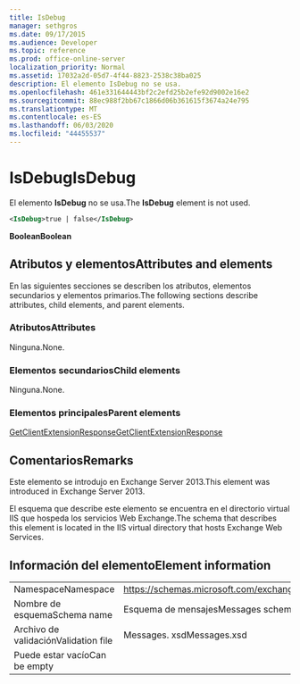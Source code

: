 ```yaml
---
title: IsDebug
manager: sethgros
ms.date: 09/17/2015
ms.audience: Developer
ms.topic: reference
ms.prod: office-online-server
localization_priority: Normal
ms.assetid: 17032a2d-05d7-4f44-8823-2538c38ba025
description: El elemento IsDebug no se usa.
ms.openlocfilehash: 461e331644443bf2c2efd25b2efe92d9002e16e2
ms.sourcegitcommit: 88ec988f2bb67c1866d06b361615f3674a24e795
ms.translationtype: MT
ms.contentlocale: es-ES
ms.lasthandoff: 06/03/2020
ms.locfileid: "44455537"
---
```

# <a name="isdebug"></a><span data-ttu-id="08140-103">IsDebug</span><span class="sxs-lookup"><span data-stu-id="08140-103">IsDebug</span></span>

<span data-ttu-id="08140-104">El elemento **IsDebug** no se usa.</span><span class="sxs-lookup"><span data-stu-id="08140-104">The **IsDebug** element is not used.</span></span> 
  
```XML
<IsDebug>true | false</IsDebug>
```

 <span data-ttu-id="08140-105">**Boolean**</span><span class="sxs-lookup"><span data-stu-id="08140-105">**Boolean**</span></span>
## <a name="attributes-and-elements"></a><span data-ttu-id="08140-106">Atributos y elementos</span><span class="sxs-lookup"><span data-stu-id="08140-106">Attributes and elements</span></span>

<span data-ttu-id="08140-107">En las siguientes secciones se describen los atributos, elementos secundarios y elementos primarios.</span><span class="sxs-lookup"><span data-stu-id="08140-107">The following sections describe attributes, child elements, and parent elements.</span></span>
  
### <a name="attributes"></a><span data-ttu-id="08140-108">Atributos</span><span class="sxs-lookup"><span data-stu-id="08140-108">Attributes</span></span>

<span data-ttu-id="08140-109">Ninguna.</span><span class="sxs-lookup"><span data-stu-id="08140-109">None.</span></span>
  
### <a name="child-elements"></a><span data-ttu-id="08140-110">Elementos secundarios</span><span class="sxs-lookup"><span data-stu-id="08140-110">Child elements</span></span>

<span data-ttu-id="08140-111">Ninguna.</span><span class="sxs-lookup"><span data-stu-id="08140-111">None.</span></span>
  
### <a name="parent-elements"></a><span data-ttu-id="08140-112">Elementos principales</span><span class="sxs-lookup"><span data-stu-id="08140-112">Parent elements</span></span>

[<span data-ttu-id="08140-113">GetClientExtensionResponse</span><span class="sxs-lookup"><span data-stu-id="08140-113">GetClientExtensionResponse</span></span>](getclientextensionresponse.md)
  
## <a name="remarks"></a><span data-ttu-id="08140-114">Comentarios</span><span class="sxs-lookup"><span data-stu-id="08140-114">Remarks</span></span>

<span data-ttu-id="08140-115">Este elemento se introdujo en Exchange Server 2013.</span><span class="sxs-lookup"><span data-stu-id="08140-115">This element was introduced in Exchange Server 2013.</span></span>
  
<span data-ttu-id="08140-116">El esquema que describe este elemento se encuentra en el directorio virtual IIS que hospeda los servicios Web Exchange.</span><span class="sxs-lookup"><span data-stu-id="08140-116">The schema that describes this element is located in the IIS virtual directory that hosts Exchange Web Services.</span></span>
  
## <a name="element-information"></a><span data-ttu-id="08140-117">Información del elemento</span><span class="sxs-lookup"><span data-stu-id="08140-117">Element information</span></span>

|||
|:-----|:-----|
|<span data-ttu-id="08140-118">Namespace</span><span class="sxs-lookup"><span data-stu-id="08140-118">Namespace</span></span>  <br/> |https://schemas.microsoft.com/exchange/services/2006/messages  <br/> |
|<span data-ttu-id="08140-119">Nombre de esquema</span><span class="sxs-lookup"><span data-stu-id="08140-119">Schema name</span></span>  <br/> |<span data-ttu-id="08140-120">Esquema de mensajes</span><span class="sxs-lookup"><span data-stu-id="08140-120">Messages schema</span></span>  <br/> |
|<span data-ttu-id="08140-121">Archivo de validación</span><span class="sxs-lookup"><span data-stu-id="08140-121">Validation file</span></span>  <br/> |<span data-ttu-id="08140-122">Messages. xsd</span><span class="sxs-lookup"><span data-stu-id="08140-122">Messages.xsd</span></span>  <br/> |
|<span data-ttu-id="08140-123">Puede estar vacío</span><span class="sxs-lookup"><span data-stu-id="08140-123">Can be empty</span></span>  <br/> ||
   


